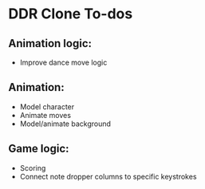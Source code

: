 # DDR Clone To-dos

## Animation logic:
- Improve dance move logic
## Animation:
- Model character
- Animate moves
- Model/animate background
## Game logic:
- Scoring
- Connect note dropper columns to specific keystrokes
